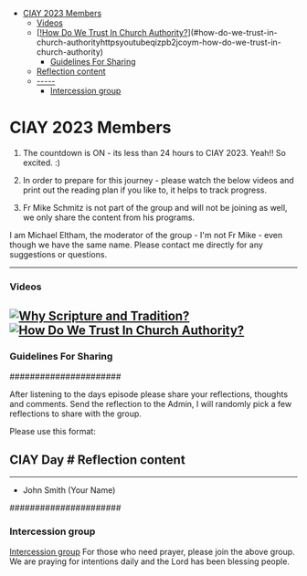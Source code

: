 <!-- vim-markdown-toc GFM -->

* [CIAY 2023 Members](#ciay-2023-members)
    * [Videos](#videos)
  * [[!How Do We Trust In Church Authority?](https://youtu.be/qiZPB2jCOYM "How Do We Trust In Church Authority?")](#how-do-we-trust-in-church-authorityhttpsyoutubeqizpb2jcoym-how-do-we-trust-in-church-authority)
    * [Guidelines For Sharing](#guidelines-for-sharing)
  * [Reflection content](#reflection-content)
  * [-----](#-----)
    * [Intercession group](#intercession-group)

<!-- vim-markdown-toc -->
# CIAY 2023 Members

1. The countdown is ON - its less than 24 hours to CIAY 2023. Yeah!! So excited. :)

2. In order to prepare for this journey - please watch the below videos and print out the reading plan if you like to, it helps to track progress.

3. Fr Mike Schmitz is not part of the group and will not be joining as well, we only share the content from his programs.  
  
  I am Michael Eltham, the moderator of the group - I'm not Fr Mike - even though we have the same name. 
  Please contact me directly for any suggestions or questions. 


---

### Videos

[![Why Scripture and Tradition?](https://github.com/fernal73/CIAY/main/PreparingJourney.jpg?raw=true)](https://youtu.be/xHxAU3FqQQ8 "Why Scripture and Tradition?")
[![How Do We Trust In Church Authority?](https://github.com/fernal73/CIAY/main/CathecismChurch.jpg?raw=true)](https://youtu.be/qiZPB2jCOYM "How Do We Trust In Church Authority?")
---

### Guidelines For Sharing 

######################

After listening to the days episode please share your reflections, thoughts and comments.
Send the reflection to the Admin, I will randomly pick a few reflections to share with the group.  

Please use this format: 

CIAY Day #
Reflection content 
-----
-----

- John Smith (Your Name)

######################

### Intercession group
[Intercession group](https://chat.whatsapp.com/HLiWLGdeDz9DCgHFbH5qwc)
For those who need prayer, please join the above group. We are praying for intentions daily and the Lord has been blessing people.
